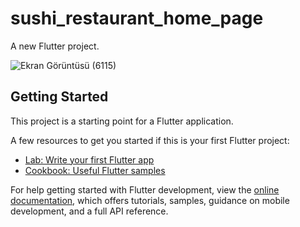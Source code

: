 # sushi_restaurant_home_page

A new Flutter project.

![Ekran Görüntüsü (6115)](https://github.com/aslikuscu/sushi_app/assets/115110503/c2e5f1c4-9267-4f2b-b4eb-0d4cd0d0782e)


## Getting Started

This project is a starting point for a Flutter application.

A few resources to get you started if this is your first Flutter project:

- [Lab: Write your first Flutter app](https://docs.flutter.dev/get-started/codelab)
- [Cookbook: Useful Flutter samples](https://docs.flutter.dev/cookbook)

For help getting started with Flutter development, view the
[online documentation](https://docs.flutter.dev/), which offers tutorials,
samples, guidance on mobile development, and a full API reference.
